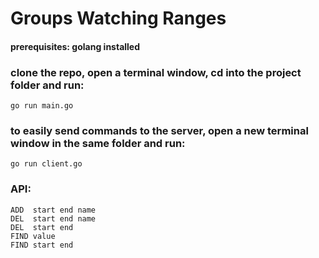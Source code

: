 # Groups Watching Ranges

#### prerequisites: golang installed
### clone the repo, open a terminal window, cd into the project folder and run:
```shell
go run main.go
```
### to easily send commands to the server, open a new terminal window in the same folder and run:
```shell
go run client.go
```
### API:
```shell
ADD  start end name
DEL  start end name
DEL  start end
FIND value
FIND start end
```
